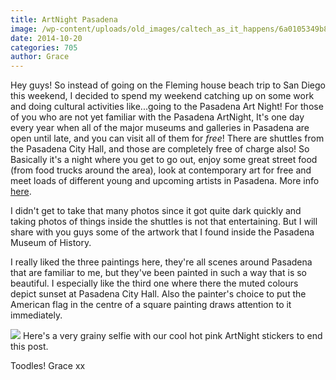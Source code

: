 ```yaml
---
title: ArtNight Pasadena
image: /wp-content/uploads/old_images/caltech_as_it_happens/6a0105349b8251970b01b8d07c471d970c.jpg
date: 2014-10-20
categories: 705
author: Grace
---
```


Hey guys!
So instead of going on the Fleming house beach trip to San Diego this weekend, I decided to spend my weekend catching up on some work and doing cultural activities like...going to the Pasadena Art Night!
For those of you who are not yet familiar with the Pasadena ArtNight, It's one day every year when all of the major museums and galleries in Pasadena are open until late, and you can visit all of them for *free*! There are shuttles from the Pasadena City Hall, and those are completely free of charge also! So Basically it's a night where you get to go out, enjoy some great street food (from food trucks around the area), look at contemporary art for free and meet loads of different young and upcoming artists in Pasadena. More info [here](https://www.artnightpasadena.org/).

I didn't get to take that many photos since it got quite dark quickly and taking photos of things inside the shuttles is not that entertaining. But I will share with you guys some of the artwork that I found inside the Pasadena Museum of History.

I really liked the three paintings here, they're all scenes around Pasadena that are familiar to me, but they've been painted in such a way that is so beautiful. I especially like the third one where there the muted colours depict sunset at Pasadena City Hall. Also the painter's choice to put the American flag in the centre of a square painting draws attention to it immediately.


![](/old_images/caltech_as_it_happens/6a0105349b8251970b01b8d07c4821970c.jpg)
Here's a very grainy selfie with our cool hot pink ArtNight stickers to end this post.

Toodles!
Grace xx

